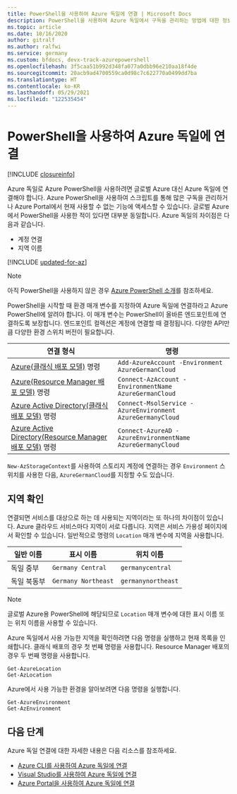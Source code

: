 ```yaml
---
title: PowerShell을 사용하여 Azure 독일에 연결 | Microsoft Docs
description: PowerShell을 사용하여 Azure 독일에서 구독을 관리하는 방법에 대한 정보
ms.topic: article
ms.date: 10/16/2020
author: gitralf
ms.author: ralfwi
ms.service: germany
ms.custom: bfdocs, devx-track-azurepowershell
ms.openlocfilehash: 3f5caa51b992d348fa077a0dbb96e210aa18f4de
ms.sourcegitcommit: 20acb9ad4700559ca0d98c7c622770a0499dd7ba
ms.translationtype: HT
ms.contentlocale: ko-KR
ms.lasthandoff: 05/29/2021
ms.locfileid: "122535454"
---
```

# <a name="connect-to-azure-germany-by-using-powershell"></a>PowerShell을 사용하여 Azure 독일에 연결

[!INCLUDE [closureinfo](../../includes/germany-closure-info.md)]

Azure 독일로 Azure PowerShell을 사용하려면 글로벌 Azure 대신 Azure 독일에 연결해야 합니다. Azure PowerShell을 사용하여 스크립트를 통해 많은 구독을 관리하거나 Azure Portal에서 현재 사용할 수 없는 기능에 액세스할 수 있습니다. 글로벌 Azure에서 PowerShell을 사용한 적이 있다면 대부분 동일합니다. Azure 독일의 차이점은 다음과 같습니다.

* 계정 연결
* 지역 이름

[!INCLUDE [updated-for-az](../../includes/updated-for-az.md)]

> [!NOTE]
> 아직 PowerShell을 사용하지 않은 경우 [Azure PowerShell 소개](/powershell/azure/)를 참조하세요.

PowerShell을 시작할 때 환경 매개 변수를 지정하여 Azure 독일에 연결하라고 Azure PowerShell에 알려야 합니다. 이 매개 변수는 PowerShell이 올바른 엔드포인트에 연결하도록 보장합니다. 엔드포인트 컬렉션은 계정에 연결할 때 결정됩니다. 다양한 API만큼 다양한 환경 스위치 버전이 필요합니다.

| 연결 형식 | 명령 |
| --- | --- |
| [Azure(클래식 배포 모델)](/powershell/azure) 명령 |`Add-AzureAccount -Environment AzureGermanCloud` |
| [Azure(Resource Manager 배포 모델)](/powershell/azure) 명령 |`Connect-AzAccount -EnvironmentName AzureGermanCloud` |
| [Azure Active Directory(클래식 배포 모델)](/previous-versions/azure/jj151815(v=azure.100)) 명령 |`Connect-MsolService -AzureEnvironment AzureGermanyCloud` |
| [Azure Active Directory(Resource Manager 배포 모델)](../azure-resource-manager/management/deployment-models.md) 명령 |`Connect-AzureAD -AzureEnvironmentName AzureGermanyCloud` |

`New-AzStorageContext`를 사용하여 스토리지 계정에 연결하는 경우 `Environment` 스위치를 사용한 다음, `AzureGermanCloud`를 지정할 수도 있습니다.

## <a name="determining-region"></a>지역 확인
연결되면 서비스를 대상으로 하는 데 사용되는 지역이라는 또 하나의 차이점이 있습니다. Azure 클라우드 서비스마다 지역이 서로 다릅니다. 지역은 서비스 가용성 페이지에서 확인할 수 있습니다. 일반적으로 명령의 `Location` 매개 변수에 지역을 사용합니다.


| 일반 이름 | 표시 이름 | 위치 이름 |
| --- | --- | --- |
| 독일 중부 |`Germany Central` | `germanycentral` |
| 독일 북동부 |`Germany Northeast` | `germanynortheast` |


> [!NOTE]
> 글로벌 Azure용 PowerShell에 해당되므로 `Location` 매개 변수에 대한 표시 이름 또는 위치 이름을 사용할 수 있습니다.
>
>

Azure 독일에서 사용 가능한 지역을 확인하려면 다음 명령을 실행하고 현재 목록을 인쇄합니다. 클래식 배포의 경우 첫 번째 명령을 사용합니다. Resource Manager 배포의 경우 두 번째 명령을 사용합니다.

```azurepowershell
Get-AzureLocation
Get-AzLocation
```

Azure에서 사용 가능한 환경을 알아보려면 다음 명령을 실행합니다.

```azurepowershell
Get-AzureEnvironment
Get-AzEnvironment
```

## <a name="next-steps"></a>다음 단계
Azure 독일 연결에 대한 자세한 내용은 다음 리소스를 참조하세요.

* [Azure CLI를 사용하여 Azure 독일에 연결](./germany-get-started-connect-with-cli.md)
* [Visual Studio를 사용하여 Azure 독일에 연결](./germany-get-started-connect-with-vs.md)
* [Azure Portal을 사용하여 Azure 독일에 연결](./germany-get-started-connect-with-portal.md)
